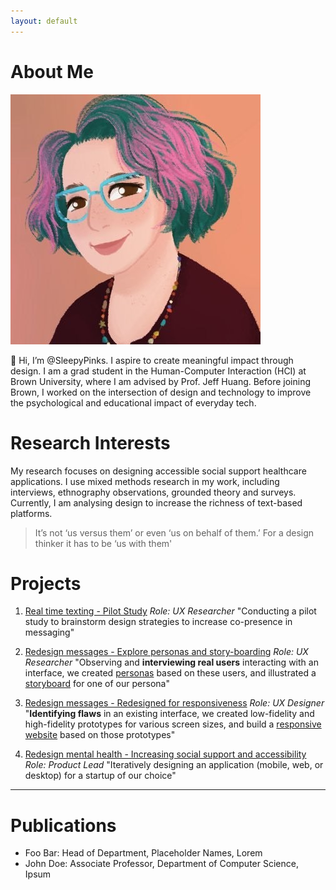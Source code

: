 ```yaml
---
layout: default
---
```


# About Me

<img class="profile-picture" src="images/1599155795154.jpeg">

👋 Hi, I’m @SleepyPinks. I aspire to create meaningful impact through design. I am a grad student in the Human-Computer Interaction (HCI) at Brown University, where I am advised by Prof. Jeff Huang. Before joining Brown, I worked on the intersection of design and technology to improve the psychological and educational impact of everyday tech.

# Research Interests

My research focuses on designing accessible social support healthcare applications. I use mixed methods research in my work, including interviews, ethnography observations, grounded theory and surveys. Currently, I am analysing design to increase the richness of text-based platforms.


> It’s not ‘us versus them’ or even ‘us on behalf of them.’ For a design thinker it has to be ‘us with them'


# Projects

1. [Real time texting - Pilot Study](https://sleepypinks.github.io/userstudy)
*Role: UX Researcher*
"Conducting a pilot study to brainstorm design strategies to increase co-presence in messaging"

2. [Redesign messages - Explore personas and story-boarding](https://sleepypinks.github.io/personas)
*Role: UX Researcher*
"Observing and **interviewing real users** interacting with an interface, we created [personas]() based on these users, and illustrated a [storyboard]() for one of our persona"

3. [Redesign messages - Redesigned for responsiveness](https://sleepypinks.github.io/redesign)
*Role: UX Designer*
"**Identifying flaws** in an existing interface, we created low-fidelity and high-fidelity prototypes for various screen sizes, and build a [responsive website]() based on those prototypes"

4. [Redesign mental health - Increasing social support and accessibility](https://sleepypinks.github.io/koko)
*Role: Product Lead*
"Iteratively designing an application (mobile, web, or desktop) for a startup of our choice"

---


# Publications

* Foo Bar: Head of Department, Placeholder Names, Lorem
* John Doe: Associate Professor, Department of Computer Science, Ipsum
